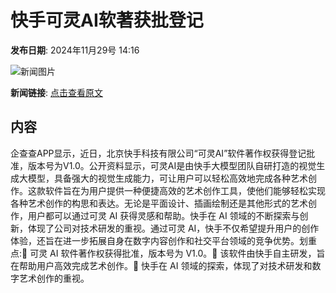 # 快手可灵AI软著获批登记

**发布日期**: 2024年11月29号 14:16

![新闻图片](https://upload.chinaz.com/2024/1129/6386848651547591144132353.png)

**新闻链接**: [点击查看原文](https://www.aibase.com/zh/news/13588)

## 内容

企查查APP显示，近日，北京快手科技有限公司“可灵AI”软件著作权获得登记批准，版本号为V1.0。公开资料显示，可灵AI是由快手大模型团队自研打造的视觉生成大模型，具备强大的视觉生成能力，可让用户可以轻松高效地完成各种艺术创作。这款软件旨在为用户提供一种便捷高效的艺术创作工具，使他们能够轻松实现各种艺术创作的构思和表达。无论是平面设计、插画绘制还是其他形式的艺术创作，用户都可以通过可灵 AI 获得灵感和帮助。快手在 AI 领域的不断探索与创新，体现了公司对技术研发的重视。通过可灵 AI，快手不仅希望提升用户的创作体验，还旨在进一步拓展自身在数字内容创作和社交平台领域的竞争优势。划重点:🌟 可灵 AI 软件著作权获得批准，版本号为 V1.0。🎨 该软件由快手自主研发，旨在帮助用户高效完成艺术创作。🚀 快手在 AI 领域的探索，体现了对技术研发和数字艺术创作的重视。
